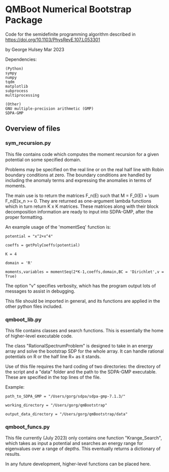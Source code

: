 # QMBoot Numerical Bootstrap Package

Code for the semidefinite programming algorithm described in https://doi.org/10.1103/PhysRevE.107.L053301

by George Hulsey
Mar 2023

Dependencies: 

	(Python)
	sympy 
	numpy
	tqdm
	matplotlib
	subprocess
	multiprocessing

	(Other)
	GNU multiple-precision arithmetic (GMP)
	SDPA-GMP

## Overview of files

### sym_recursion.py

This file contains code which computes the moment recursion for a given potential on some specified domain. 

Problems may be specified on the real line or on the real half line with Robin boundary conditions at zero. The boundary conditions are handled by including the anomaly terms and expressing the anomalies in terms of moments. 

The main use is to return the matrices F_n(E) such that M = F_0(E) + \sum F_n(E)x_n >= 0. They are returned as one-argument lambda functions which in turn return K x K matrices. These matrices along with their block decomposition information are ready to input into SDPA-GMP, after the proper formatting. 

An example usage of the 'momentSeq' function is:
	
	potential = "x^2+x^4"

	coeffs = getPolyCoeffs(potential)

	K = 4

	domain = 'R'

	moments,variables = momentSeq(2*K-1,coeffs,domain,BC = 'Dirichlet',v = True)

The option "v" specifies verbosity, which has the program output lots of messages to assist in debugging. 

This file should be imported in general, and its functions are applied in the other python files included. 



### qmboot_lib.py

This file contains classes and search functions. This is essentially the home of higher-level executable code. 

The class "RationalSpectrumProblem" is designed to take in an energy array and solve the bootstrap SDP for the whole array. It can handle rational potentials on R or the half line R+ as it stands. 

Use of this file requires the hard coding of two directories: the directory of the script and a "data" folder and the path to the SDPA-GMP executable. These are specified in the top lines of the file. 

Example: 

	path_to_SDPA_GMP = "/Users/gorg/sdpa/sdpa-gmp-7.1.3/" 

	working_directory = "/Users/gorg/qmBootstrap" 

	output_data_directory = "/Users/gorg/qmBootstrap/data" 




### qmboot_funcs.py

This file currently (July 2023) only contains one function "Krange_Search", which takes as input a potential and searches an energy range for eigenvalues over a range of depths. This eventually returns a dictionary of results. 

In any future development, higher-level functions can be placed here. 

